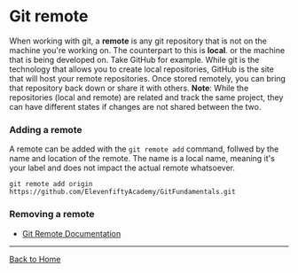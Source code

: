 # Git remote
When working with git, a **remote** is any git repository that is not on the machine you're working on. The counterpart to this is **local**. or the machine that is being developed on.
Take GitHub for example. While git is the technology that allows you to create local repositories, GitHub is the site that will host your remote repositories. Once stored remotely, you can bring that repository back down or share it with others.
**Note**: While the repositories (local and remote) are related and track the same project, they can have different states if changes are not shared between the two.
### Adding a remote
A remote can be added with the `git remote add` command, follwed by the name and location of the remote. The name is a local name, meaning it's your label and does not impact the actual remote whatsoever.
```
git remote add origin https://github.com/ElevenfiftyAcademy/GitFundamentals.git
```
### Removing a remote
- [Git Remote Documentation](https://git-scm.com/docs/git-remote)
---
[Back to Home](../README.md)

